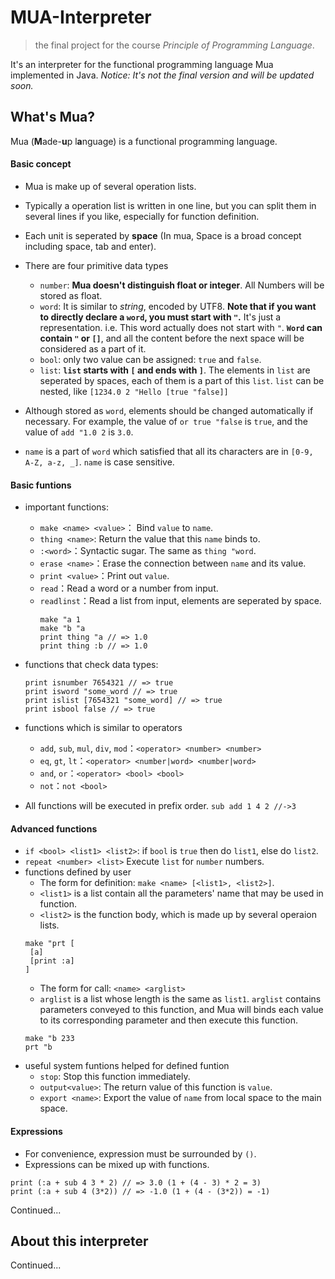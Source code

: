 # MUA-Interpreter
> the final project for the course *Principle of Programming Language*.

It's an interpreter for the functional programming language Mua implemented in Java.
*Notice: It's not the final version and will be updated soon.*

## What's Mua?

Mua (**M**ade-**u**p l**a**nguage) is a functional programming language.

#### Basic concept

+ Mua is make up of several operation lists.
+ Typically a operation list is written in one line, but you can split them in several lines if you like, especially for function definition.
+ Each unit is seperated by **space** (In mua, Space is a broad concept including  space, tab and enter).
+ There are four primitive data types
	- `number`: **Mua doesn't distinguish float or integer**. All Numbers will be stored as float.
    - `word`: It is similar to *string*, encoded by UTF8. **Note that if you want to directly declare a `word`, you must start with `"`.** It's just a representation. i.e. This word actually does not start with `"`. **`Word` can contain `"` or `[]`**, and all the content before the next space will be considered as a part of it.
    - `bool`: only two value can be assigned: `true` and `false`.
    - `list`: **`list` starts with `[` and ends with `]`**. The elements in `list` are seperated by spaces, each of them is a part of this `list`. `list` can be nested, like `[1234.0 2 "Hello [true "false]]`

+ Although stored as `word`, elements should be changed automatically if necessary. For example, the value of `or true "false` is `true`, and the value of `add "1.0 2` is `3.0`.

+ `name` is a part of `word` which satisfied that all its characters are in `[0-9, A-Z, a-z, _]`. `name` is case sensitive.

#### Basic funtions

- important functions:
    - `make <name> <value>`： Bind `value` to `name`.
    - `thing <name>`: Return the value that this `name` binds to.
    - `:<word>`：Syntactic sugar. The same as `thing "word`.
    - `erase <name>`：Erase the connection between `name` and its value.
    - `print <value>`：Print out `value`.
    - `read`：Read a word or a number from input.
    - `readlinst`：Read a list from input, elements are seperated by space.
        ```
        make "a 1
        make "b "a
        print thing "a // => 1.0
        print thing :b // => 1.0
        ```

- functions that check data types:
    ```
    print isnumber 7654321 // => true
    print isword "some_word // => true
    print islist [7654321 "some_word] // => true
    print isbool false // => true
    ```

- functions which is similar to operators
  - `add`, `sub`, `mul`, `div`, `mod`：`<operator> <number> <number>`
  - `eq`, `gt`, `lt`：`<operator> <number|word> <number|word>`
  - `and`, `or`：`<operator> <bool> <bool>`
  - `not`：`not <bool>`

- All functions will be executed in prefix order. `sub add 1 4 2 //->3`

#### Advanced functions

- `if <bool> <list1> <list2>`: if `bool` is `true` then do `list1`, else do `list2`.
- `repeat <number> <list>` Execute `list` for `number` numbers.
- functions defined by user
	+ The form for definition: `make <name> [<list1>, <list2>]`.
	+ `<list1>` is a list contain all the parameters' name that may be used in function.
	+ `<list2>` is the function body, which is made up by several operaion lists.
    ```
    make "prt [
     [a]
     [print :a]
    ]
    ```
    + The form for call: `<name> <arglist>`
    + `arglist` is a list whose length is the same as `list1`. `arglist` contains parameters conveyed to this function, and Mua will binds each value to its corresponding parameter and then execute this function.
    ```
    make "b 233
    prt "b
    ```
- useful system funtions helped for defined funtion
	+ `stop`: Stop this function immediately.
	+ `output<value>`: The return value of this function is `value`.
	+ `export <name>`: Export the value of `name` from local space to the main space.

#### Expressions

+ For convenience, expression must be surrounded by `()`.
+ Expressions can be mixed up with functions.
```
print (:a + sub 4 3 * 2) // => 3.0 (1 + (4 - 3) * 2 = 3)
print (:a + sub 4 (3*2)) // => -1.0 (1 + (4 - (3*2)) = -1)
```

Continued...

## About this interpreter

Continued...
